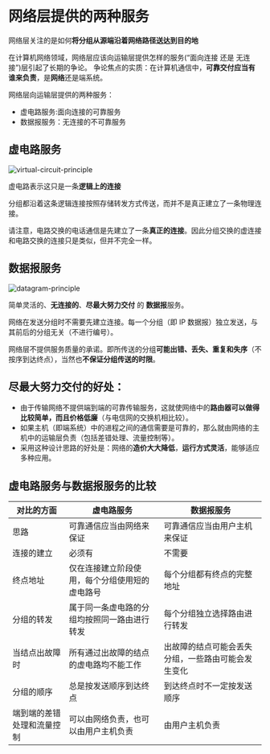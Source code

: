 # 网络层提供的两种服务
网络层关注的是如何**将分组从源端沿着网络路径送达到目的地**

在计算机网络领域，网络层应该向运输层提供怎样的服务(“面向连接 还是 无连接”)层引起了长期的争论。
争论焦点的实质：在计算机通信中，**可靠交付应当有谁来负责**，是**网络**还是端系统。

网络层向运输层提供的两种服务：
* 虚电路服务:面向连接的可靠服务
* 数据报服务：无连接的不可靠服务

## 虚电路服务
![virtual-circuit-principle](/assets/virtual-circuit-principle.png)

虚电路表示这只是一条**逻辑上的连接**

分组都沿着这条逻辑连接按照存储转发方式传送，而并不是真正建立了一条物理连接。

请注意，电路交换的电话通信是先建立了一条**真正的连接**。因此分组交换的虚连接和电路交换的连接只是类似，但并不完全一样。

## 数据报服务
![datagram-principle](/assets/datagram-principle.png)

简单灵活的、**无连接的**、**尽最大努力交付** 的 **数据报**服务。

网络在发送分组时不需要先建立连接。每一个分组（即 IP 数据报）独立发送，与其前后的分组无关（不进行编号）。

网络层不提供服务质量的承诺。即所传送的分组**可能出错、丢失、重复和失序**（不按序到达终点），当然也**不保证分组传送的时限**。

## 尽最大努力交付的好处：
* 由于传输网络不提供端到端的可靠传输服务，这就使网络中的**路由器可以做得比较简单，而且价格低廉**（与电信网的交换机相比较）。
* 如果主机（即端系统）中的进程之间的通信需要是可靠的，那么就由网络的主机中的运输层负责（包括差错处理、流量控制等）。
* 采用这种设计思路的好处是：网络的**造价大大降低**，**运行方式灵活**，能够适应多种应用。

## 虚电路服务与数据报服务的比较
| 对比的方面 | 虚电路服务 | 数据报服务 |
| --------- | --------- | --------- |
| 思路 | 可靠通信应当由网络来保证 | 可靠通信应当由用户主机来保证 |
| 连接的建立 | 必须有 | 不需要 |
| 终点地址 | 仅在连接建立阶段使用，每个分组使用短的虚电路号 | 每个分组都有终点的完整地址 |
| 分组的转发 | 属于同一条虚电路的分组均按照同一路由进行转发 | 每个分组独立选择路由进行转发 |
| 当结点出故障时 | 所有通过出故障的结点的虚电路均不能工作 | 出故障的结点可能会丢失分组，一些路由可能会发生变化 |
| 分组的顺序 | 总是按发送顺序到达终点 | 到达终点时不一定按发送顺序 |
| 端到端的差错处理和流量控制 | 可以由网络负责，也可以由用户主机负责 | 由用户主机负责 |
